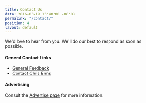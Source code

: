 ```yaml
---
title: Contact Us
date: 2016-03-18 13:40:00 -06:00
permalink: "/contact/"
position: 4
layout: default
---
```


We'd love to hear from you. We'll do our best to respond as soon as possible.

#### General Contact Links

* [General Feedback][1]
* [Contact Chris Enns][2]

#### Advertising

Consult the [Advertise page][4] for more information.

[1]: mailto:contact@lemonproductions.ca?subject=%5BGoodstuff%20FM%5D%20General%20Feedback
[2]: mailto:chris@lemonproductions.ca?subject=%5BGoodstuff%20FM%5D%20Contact
[4]: /advertise
